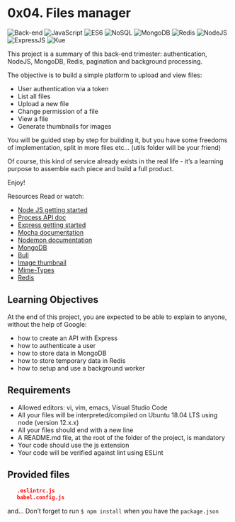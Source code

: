 # 0x04. Files manager

![Back-end]() ![JavaScript]() ![ES6]() ![NoSQL]() ![MongoDB]() ![Redis]() ![NodeJS]() ![ExpressJS]() ![Kue]()

This project is a summary of this back-end trimester: authentication, NodeJS, MongoDB, Redis, pagination and background processing.

The objective is to build a simple platform to upload and view files:

- User authentication via a token
- List all files
- Upload a new file
- Change permission of a file
- View a file
- Generate thumbnails for images

You will be guided step by step for building it, but you have some freedoms of implementation, split in more files etc… (utils folder will be your friend)

Of course, this kind of service already exists in the real life - it’s a learning purpose to assemble each piece and build a full product.

Enjoy!

Resources
Read or watch:

- [Node JS getting started](https://intranet.alxswe.com/rltoken/8jNm2s_LfVKMqR3vHLn_uw)
- [Process API doc](https://intranet.alxswe.com/rltoken/uYPplj2cPK8pcP0LtV6RuA)
- [Express getting started](https://intranet.alxswe.com/rltoken/SujfeWKCWmUMomfETjETEg)
- [Mocha documentation](https://intranet.alxswe.com/rltoken/FzEwplmoZiyGvkgKllZNJw)
- [Nodemon documentation](https://intranet.alxswe.com/rltoken/pdNNTX0OLugbhxvP3sLgOw)
- [MongoDB](https://intranet.alxswe.com/rltoken/g1x7y_3GskzVAJBTXcSjmA)
- [Bull](https://intranet.alxswe.com/rltoken/NkHBpGrxnd0sK_fDPMbihg)
- [Image thumbnail](https://intranet.alxswe.com/rltoken/KX6cck2nyLpQOTDMLcwxLg)
- [Mime-Types](https://intranet.alxswe.com/rltoken/j9B0Kc-4HDKLUe88ShbOjQ)
- [Redis](https://intranet.alxswe.com/rltoken/nqwKRszO8Tkj_ZWW1EFwGw)

## Learning Objectives

At the end of this project, you are expected to be able to explain to anyone, without the help of Google:

- how to create an API with Express
- how to authenticate a user
- how to store data in MongoDB
- how to store temporary data in Redis
- how to setup and use a background worker

## Requirements

- Allowed editors: vi, vim, emacs, Visual Studio Code
- All your files will be interpreted/compiled on Ubuntu 18.04 LTS using node (version 12.x.x)
- All your files should end with a new line
- A README.md file, at the root of the folder of the project, is mandatory
- Your code should use the js extension
- Your code will be verified against lint using ESLint

## Provided files

```package.json
   .eslintrc.js
   babel.config.js
```
and…
Don’t forget to run ```$ npm install``` when you have the ```package.json```
